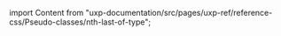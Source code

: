 
import Content from "uxp-documentation/src/pages/uxp-ref/reference-css/Pseudo-classes/nth-last-of-type";

<Content query="product=xd"/>
